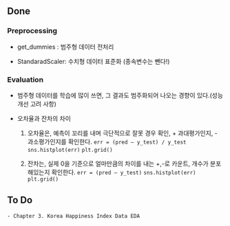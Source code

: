 ## Done


### Preprocessing

- get_dummies : 범주형 데이터 전처리

- StandaradScaler: 수치형 데이터 표준화 (종속변수는 뺀다!)

### Evaluation

- 범주형 데이터를 학습에 많이 쓰면, 그 결과도 범주화되어 나오는 경향이 있다.(성능 개선 고려 사항)

- 오차율과 잔차의 차이
	1. 오차율은, 예측이 꼬리를 내며 극단적으로 잘못 경우 확인, + 과대평가인지, - 과소평가인지를 확인한다.
`err = (pred – y_test) / y_test`
`sns.histplot(err)`
`plt.grid()`

	2. 잔차는, 실제 0을 기준으로 얼마만큼의 차이를 내는 +,-로 카운트, 개수가 분포해있는지 확인한다.
`err = (pred – y_test)`
`sns.histplot(err)`
`plt.grid()`

## To Do

	- Chapter 3. Korea Happiness Index Data EDA
